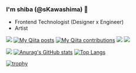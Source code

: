 ### I'm shiba (@sKawashima) 👋

- Frontend Technologist (Designer x Engineer)
- Artist

[![](https://img.shields.io/github/followers/sKawashima?label=follow&logo=github&style=flat)](https://github.com/sKawashima)
[![My Qiita posts](https://qiita-badge.apiapi.app/s/sKawashima/posts.svg)](http://qiita.com/sKawashima)
[![My Qiita contributions](https://qiita-badge.apiapi.app/s/sKawashima/contributions.svg)](http://qiita.com/sKawashima)
[![](https://img.shields.io/badge/blog-sKawashima.com/blog-blueviolet)](https://skawashima.com/blog)
[![](https://img.shields.io/badge/Working%20at-Kufu%20AI%20Studio-00c28e)](https://kufu.ai/)

![](https://github-profile-summary-cards.vercel.app/api/cards/profile-details?username=sKawashima&theme=jolly)
[![Anurag's GitHub stats](https://github-readme-stats.vercel.app/api?username=sKawashima&count_private=true&theme=jolly)](https://github.com/anuraghazra/github-readme-stats)
[![Top Langs](https://github-readme-stats.vercel.app/api/top-langs/?username=sKawashima&count_private=true&theme=jolly&langs_count=8&layout=compact)](https://github.com/anuraghazra/github-readme-stats)

[![trophy](https://github-profile-trophy.vercel.app/?username=sKawashima&theme=dracula&no-frame=true&margin-w=8&margin-h=6&column=8)](https://github.com/ryo-ma/github-profile-trophy)
